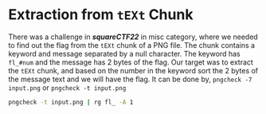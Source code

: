 # Extraction from `tEXt` Chunk 
There was a challenge in ***squareCTF22*** in misc category, where we needed to find out the flag from the `tEXt` chunk of a PNG file. The chunk contains a keyword and message separated by a  null character. The keyword has `fl_#num` and the message has 2 bytes of the flag. Our target was to extract the `tEXt` chunk, and based on the number in the keyword sort the 2 bytes of the message text and we will have the flag. It can be done by, `pngcheck -7 input.png` or  `pngcheck -t input.png` 
```bash
pngcheck -t input.png | rg fl_ -A 1 
```

